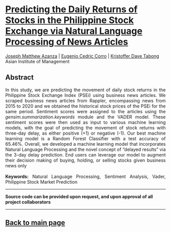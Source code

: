 # [Predicting the Daily Returns of Stocks in the Philippine Stock Exchange via Natural Language Processing of News Articles](https://raw.githubusercontent.com/josephazanza/josephazanza.github.io/master/pdf/nlp_presentation.pdf)

[Joseph Matthew Azanza](https://www.linkedin.com/in/josephazanza/) | [Eugenio Cedric Corro](https://www.linkedin.com/in/ec-corro/) | [Kristoffer Dave Tabong](https://www.linkedin.com/in/kristoffer-dave-tabong-7183b2a7/) <br>
Asian Institute of Management

## Abstract
<p align='justify'>
In this study, we are predicting the movement of daily stock returns in the Philippine Stock Exchange Index (PSEi) using business news articles. We scraped business news articles from Rappler, encompassing news from 2015 to 2020 and we obtained the historical stock prices of the PSEi for the same period. Sentiment scores were assigned to the articles using the <i>gensim.summarization.keywords </i> module and the VADER model. These sentiment scores were then used as input to various machine learning models, with the goal of predicting the movement of stock 
returns with three-day delay, as either positive (+1) or negative (-1). Our best machine learning model is a Random Forest Classifier with a test accuracy of 65.46%. Overall, we developed a machine learning model that incorporates Natural Language Processing and the novel concept of “delayed results” via the 3-day delay prediction. End users can leverage our model to augment their decision making of buying, holding, or selling stocks given business news only
<br><br>
<b>Keywords:</b> Natural Language Processing, Sentiment Analysis, Vader, Philippine Stock Market Prediction
</p>

---

**Source code can be provided upon request, and upon approval of all project collaborators**

---

## [Back to main page](https://josephazanza.github.io/)